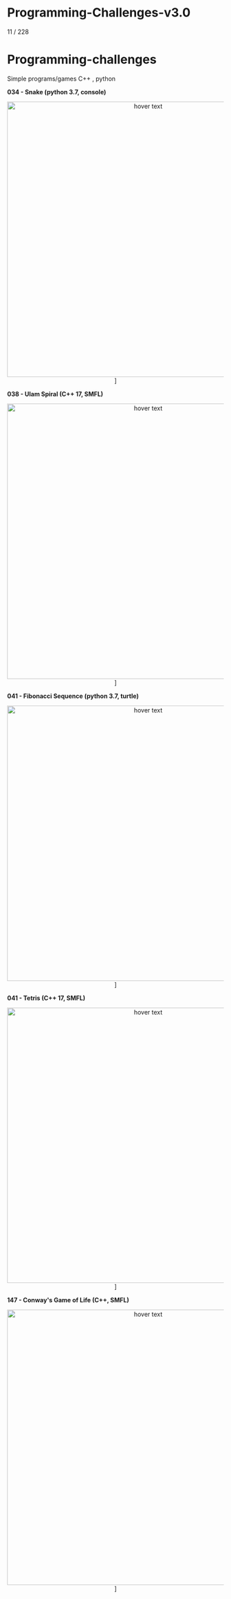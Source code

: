 # Programming-Challenges-v3.0
11 / 228

# Programming-challenges
Simple programs/games
C++ , python


<b>034 - Snake (python 3.7, console) </b>
<p align="center">
  <img src="https://i.imgur.com/ukuBjsB.gif" width="640" title="hover text">]
</p>

<b>038 - Ulam Spiral (C++ 17, SMFL) </b>
<p align="center">
  <img src="https://i.imgur.com/wwH2uxQ.gif" width="640" title="hover text">]
</p>

<b>041 - Fibonacci Sequence (python 3.7, turtle) </b>
<p align="center">
    <img src="https://i.imgur.com/qTgX4hT.gif" width="640" title="hover text">]
</p>

<b>041 - Tetris (C++ 17, SMFL) </b>
<p align="center">
  <img src="https://i.imgur.com/kIHH6rc.gif" width="640" title="hover text">]
</p>

<b>147 - Conway's Game of Life (C++, SMFL)</b>
<p align="center">
  <img src="https://s6.gifyu.com/images/life.gif" width="640" title="hover text">]
</p>


